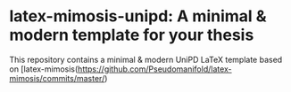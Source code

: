 # latex-mimosis-unipd: A minimal & modern template for your thesis

This repository contains a minimal & modern UniPD LaTeX template based on [latex-mimosis(https://github.com/Pseudomanifold/latex-mimosis/commits/master/)
